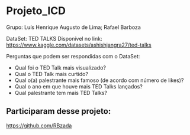 # Projeto_ICD

Grupo: Luís Henrique Augusto de Lima; Rafael Barboza

DataSet: TED TALKS
Disponível no link: https://www.kaggle.com/datasets/ashishjangra27/ted-talks

Perguntas que podem ser respondidas com o DataSet:
- Qual foi o TED Talk mais visualizado?
- Qual o TED Talk mais curtido?
- Qual o(a) palestrante mais famoso (de acordo com número de likes)?
- Qual o ano em que houve mais TED Talks lançados?
- Qual palestrante tem mais TED Talks?

## Participaram desse projeto: 

https://github.com/RBzada
